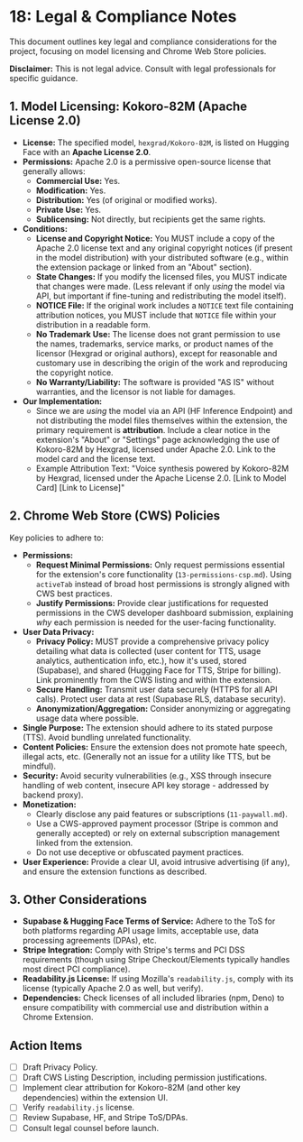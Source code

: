 # 18: Legal & Compliance Notes

This document outlines key legal and compliance considerations for the project, focusing on model licensing and Chrome Web Store policies.

**Disclaimer:** This is not legal advice. Consult with legal professionals for specific guidance.

## 1. Model Licensing: Kokoro-82M (Apache License 2.0)

*   **License:** The specified model, `hexgrad/Kokoro-82M`, is listed on Hugging Face with an **Apache License 2.0**.
*   **Permissions:** Apache 2.0 is a permissive open-source license that generally allows:
    *   **Commercial Use:** Yes.
    *   **Modification:** Yes.
    *   **Distribution:** Yes (of original or modified works).
    *   **Private Use:** Yes.
    *   **Sublicensing:** Not directly, but recipients get the same rights.
*   **Conditions:**
    *   **License and Copyright Notice:** You MUST include a copy of the Apache 2.0 license text and any original copyright notices (if present in the model distribution) with your distributed software (e.g., within the extension package or linked from an "About" section).
    *   **State Changes:** If you modify the licensed files, you MUST indicate that changes were made. (Less relevant if only *using* the model via API, but important if fine-tuning and redistributing the model itself).
    *   **NOTICE File:** If the original work includes a `NOTICE` text file containing attribution notices, you MUST include that `NOTICE` file within your distribution in a readable form.
    *   **No Trademark Use:** The license does not grant permission to use the names, trademarks, service marks, or product names of the licensor (Hexgrad or original authors), except for reasonable and customary use in describing the origin of the work and reproducing the copyright notice.
    *   **No Warranty/Liability:** The software is provided "AS IS" without warranties, and the licensor is not liable for damages.
*   **Our Implementation:**
    *   Since we are *using* the model via an API (HF Inference Endpoint) and not distributing the model files themselves within the extension, the primary requirement is **attribution**. Include a clear notice in the extension's "About" or "Settings" page acknowledging the use of Kokoro-82M by Hexgrad, licensed under Apache 2.0. Link to the model card and the license text.
    *   Example Attribution Text: "Voice synthesis powered by Kokoro-82M by Hexgrad, licensed under the Apache License 2.0. [Link to Model Card] [Link to License]"

## 2. Chrome Web Store (CWS) Policies

Key policies to adhere to:

*   **Permissions:**
    *   **Request Minimal Permissions:** Only request permissions essential for the extension's core functionality (`13-permissions-csp.md`). Using `activeTab` instead of broad host permissions is strongly aligned with CWS best practices.
    *   **Justify Permissions:** Provide clear justifications for requested permissions in the CWS developer dashboard submission, explaining *why* each permission is needed for the user-facing functionality.
*   **User Data Privacy:**
    *   **Privacy Policy:** MUST provide a comprehensive privacy policy detailing what data is collected (user content for TTS, usage analytics, authentication info, etc.), how it's used, stored (Supabase), and shared (Hugging Face for TTS, Stripe for billing). Link prominently from the CWS listing and within the extension.
    *   **Secure Handling:** Transmit user data securely (HTTPS for all API calls). Protect user data at rest (Supabase RLS, database security).
    *   **Anonymization/Aggregation:** Consider anonymizing or aggregating usage data where possible.
*   **Single Purpose:** The extension should adhere to its stated purpose (TTS). Avoid bundling unrelated functionality.
*   **Content Policies:** Ensure the extension does not promote hate speech, illegal acts, etc. (Generally not an issue for a utility like TTS, but be mindful).
*   **Security:** Avoid security vulnerabilities (e.g., XSS through insecure handling of web content, insecure API key storage - addressed by backend proxy).
*   **Monetization:**
    *   Clearly disclose any paid features or subscriptions (`11-paywall.md`).
    *   Use a CWS-approved payment processor (Stripe is common and generally accepted) or rely on external subscription management linked from the extension.
    *   Do not use deceptive or obfuscated payment practices.
*   **User Experience:** Provide a clear UI, avoid intrusive advertising (if any), and ensure the extension functions as described.

## 3. Other Considerations

*   **Supabase & Hugging Face Terms of Service:** Adhere to the ToS for both platforms regarding API usage limits, acceptable use, data processing agreements (DPAs), etc.
*   **Stripe Integration:** Comply with Stripe's terms and PCI DSS requirements (though using Stripe Checkout/Elements typically handles most direct PCI compliance).
*   **Readability.js License:** If using Mozilla's `readability.js`, comply with its license (typically Apache 2.0 as well, but verify).
*   **Dependencies:** Check licenses of all included libraries (npm, Deno) to ensure compatibility with commercial use and distribution within a Chrome Extension.

## Action Items

*   [ ] Draft Privacy Policy.
*   [ ] Draft CWS Listing Description, including permission justifications.
*   [ ] Implement clear attribution for Kokoro-82M (and other key dependencies) within the extension UI.
*   [ ] Verify `readability.js` license.
*   [ ] Review Supabase, HF, and Stripe ToS/DPAs.
*   [ ] Consult legal counsel before launch. 